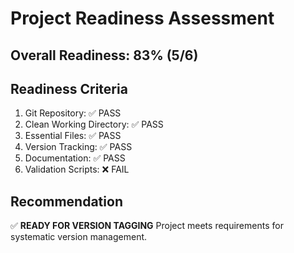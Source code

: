 # Project Readiness Assessment

## Overall Readiness: 83% (5/6)

## Readiness Criteria
1. Git Repository: ✅ PASS
2. Clean Working Directory: ✅ PASS
3. Essential Files: ✅ PASS
4. Version Tracking: ✅ PASS
5. Documentation: ✅ PASS
6. Validation Scripts: ❌ FAIL

## Recommendation
✅ **READY FOR VERSION TAGGING**
Project meets requirements for systematic version management.
